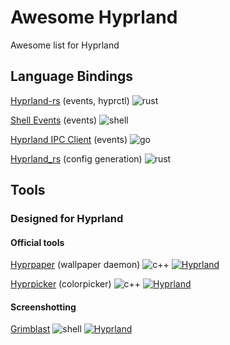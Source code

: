 # Awesome Hyprland
Awesome list for Hyprland

## Language Bindings
[Hyprland-rs](https://github.com/hyprland-community/hyprland-rs) (events, hyprctl) ![rust][rs]

[Shell Events](https://github.com/hyprwm/contrib/tree/main/shellevents) (events) ![shell][sh]

[Hyprland IPC Client](https://github.com/labi-le/hyprland-ipc-client) (events) ![go][go]

[Hyprland_rs](https://github.com/amirography/hyprland_rs) (config generation) ![rust][rs]

## Tools

### Designed for Hyprland

#### Official tools
[Hyprpaper](https://github.com/hyprwm/hyprpaper) (wallpaper daemon) ![c++][cpp] [![Hyprland][made-for-hyprland]][hyprland]

[Hyprpicker](https://github.com/hyprwm/hyprpicker) (colorpicker) ![c++][cpp] [![Hyprland][made-for-hyprland]][hyprland]

#### Screenshotting
[Grimblast](https://github.com/hyprwm/contrib/tree/main/grimblast) ![shell][sh] [![Hyprland][made-for-hyprland]][hyprland]

<!-- Links -->

<!-- General -->
[made-for-hyprland]: https://img.shields.io/badge/Made%20for-Hyprland-blue
[hyprland]: https://github.com/hyprwm/Hyprland

<!-- Languages -->
[rs]: https://img.shields.io/badge/-rust-orange
[sh]: https://img.shields.io/badge/-shell-green
[go]: https://img.shields.io/badge/-go-68D7E2
[cpp]: https://img.shields.io/badge/-c%2B%2B-red
